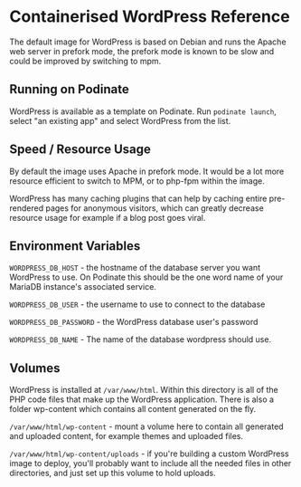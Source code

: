 # Containerised WordPress Reference
The default image for WordPress is based on Debian and runs the Apache web server in prefork mode, the prefork mode is known to be slow and could be improved by switching to mpm.

## Running on Podinate
WordPress is available as a template on Podinate. Run `podinate launch`, select "an existing app" and select WordPress from the list. 

## Speed / Resource Usage 
By default the image uses Apache in prefork mode. It would be a lot more resource efficient to switch to MPM, or to php-fpm within the image. 

WordPress has many caching plugins that can help by caching entire pre-rendered pages for anonymous visitors, which can greatly decrease resource usage for example if a blog post goes viral. 

## Environment Variables 

`WORDPRESS_DB_HOST` - the hostname of the database server you want WordPress to use. On Podinate this should be the one word name of your MariaDB instance's associated service. 

`WORDPRESS_DB_USER` - the username to use to connect to the database

`WORDPRESS_DB_PASSWORD` - the WordPress database user's password

`WORDPRESS_DB_NAME` - The name of the database wordpress should use.

## Volumes
WordPress is installed at `/var/www/html`. Within this directory is all of the PHP code files that make up the WordPress application. There is also a folder wp-content which contains all content generated on the fly. 

`/var/www/html/wp-content` - mount a volume here to contain all generated and uploaded content, for example themes and uploaded files. 

`/var/www/html/wp-content/uploads` - if you're building a custom WordPress image to deploy, you'll probably want to include all the needed files in other directories, and just set up this volume to hold uploads.